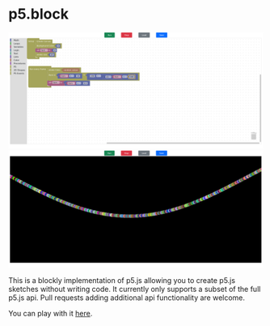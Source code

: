 # p5.block

![Editor example](example.png)
![Runtime example](example2.png)

This is a blockly implementation of p5.js allowing you to create p5.js sketches without writing code. It currently only supports a subset of the full p5.js api.
Pull requests adding additional api functionality are welcome.

You can play with it [here](https://netanel-m.github.io/p5.block/).

